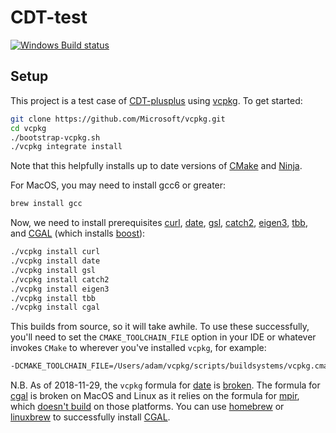 # CDT-test

[![Windows Build status](https://img.shields.io/appveyor/ci/acgetchell/cdt-test.svg?label=Windows)](https://ci.appveyor.com/project/acgetchell/cdt-test)

## Setup

This project is a test case of [CDT-plusplus] using [vcpkg]. To get started:

```bash
git clone https://github.com/Microsoft/vcpkg.git
cd vcpkg
./bootstrap-vcpkg.sh
./vcpkg integrate install

```

Note that this helpfully installs up to date versions of [CMake] and [Ninja].

For MacOS, you may need to install gcc6 or greater:

```bash
brew install gcc
```

Now, we need to install prerequisites [curl], [date], [gsl], [catch2], [eigen3], [tbb], and [CGAL] (which installs [boost]):

```bash
./vcpkg install curl
./vcpkg install date
./vcpkg install gsl
./vcpkg install catch2
./vcpkg install eigen3
./vcpkg install tbb
./vcpkg install cgal

```

This builds from source, so it will take awhile. To use these successfully, you'll need to set the `CMAKE_TOOLCHAIN_FILE` option in your IDE or whatever invokes `CMake` to wherever you've installed `vcpkg`, for example:

```bash
-DCMAKE_TOOLCHAIN_FILE=/Users/adam/vcpkg/scripts/buildsystems/vcpkg.cmake
```

N.B. As of 2018-11-29, the `vcpkg` formula for [date] is [broken][1].
The formula for [cgal] is broken on MacOS and Linux as it relies on the formula for [mpir], which [doesn't build][2] on those platforms.
You can use [homebrew] or [linuxbrew] to successfully install [CGAL].


[CDT-plusplus]:https://github.com/acgetchell/CDT-plusplus
[vcpkg]:https://github.com/Microsoft/vcpkg
[CMake]:https:://cmake.org
[Ninja]:https://ninja-build.org
[CGAL]: https://www.cgal.org/
[curl]: https://curl.haxx.se/libcurl/
[date]: https://github.com/HowardHinnant/date
[eigen3]: https://eigen.tuxfamily.org/dox/
[tbb]: https://www.threadingbuildingblocks.org/
[CLion]: https://www.jetbrains.com/clion/
[boost]: https://www.boost.org/
[1]: https://github.com/Microsoft/vcpkg/issues/4864
[gsl]: https://github.com/Microsoft/GSL
[2]: https://github.com/Microsoft/vcpkg/issues/3772
[catch2]: https://github.com/catchorg/Catch2
[homebrew]: https://brew.sh
[linuxbrew]: https://linuxbrew.sh
[mpir]: http://mpir.org